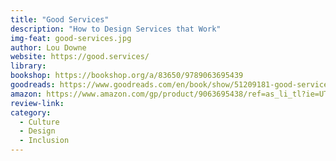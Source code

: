 ```yaml
---
title: "Good Services"
description: "How to Design Services that Work"
img-feat: good-services.jpg
author: Lou Downe
website: https://good.services/
library: 
bookshop: https://bookshop.org/a/83650/9789063695439
goodreads: https://www.goodreads.com/en/book/show/51209181-good-services
amazon: https://www.amazon.com/gp/product/9063695438/ref=as_li_tl?ie=UTF8&tag=govfresh-20&camp=1789&creative=9325&linkCode=as2&creativeASIN=9063695438&linkId=4339f68593bdeabdf92ca5c11426db26
review-link: 
category:
  - Culture
  - Design
  - Inclusion
---
```

